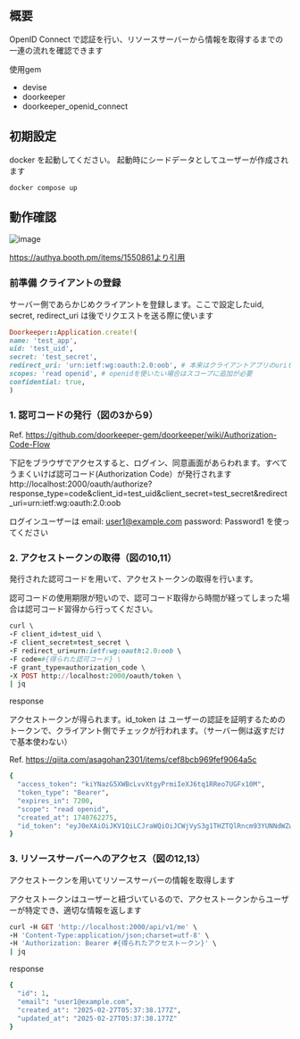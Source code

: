 ## 概要
OpenID Connect で認証を行い、リソースサーバーから情報を取得するまでの一連の流れを確認できます

使用gem
- devise
- doorkeeper
- doorkeeper_openid_connect

## 初期設定
docker を起動してください。
起動時にシードデータとしてユーザーが作成されます
```
docker compose up
```





## 動作確認

![image](https://github.com/user-attachments/assets/532f481f-ffa6-4d32-be3e-3e2f5a78d796)


https://authya.booth.pm/items/1550861より引用

### 前準備 クライアントの登録
サーバー側であらかじめクライアントを登録します。ここで設定したuid, secret, redirect_uri は後でリクエストを送る際に使います
```ruby
Doorkeeper::Application.create!(
name: 'test_app',
uid: 'test_uid',
secret: 'test_secret',
redirect_uri: 'urn:ietf:wg:oauth:2.0:oob', # 本来はクライアントアプリのuriを設定するが、テスト用にこの値を設定する
scopes: 'read openid', # openidを使いたい場合はスコープに追加が必要
confidential: true,
)
```

### 1. 認可コードの発行（図の3から9）
Ref. https://github.com/doorkeeper-gem/doorkeeper/wiki/Authorization-Code-Flow

下記をブラウザでアクセスすると、ログイン、同意画面があらわれます。すべてうまくいけば認可コード(Authorization Code）が発行されます
http://localhost:2000/oauth/authorize?response_type=code&client_id=test_uid&client_secret=test_secret&redirect_uri=urn:ietf:wg:oauth:2.0:oob

ログインユーザーは
email: user1@example.com 
password: Password1 
を使ってください

### 2. アクセストークンの取得（図の10,11）
発行された認可コードを用いて、アクセストークンの取得を行います。

認可コードの使用期限が短いので、認可コード取得から時間が経ってしまった場合は認可コード習得から行ってください。

```ruby
curl \
-F client_id=test_uid \
-F client_secret=test_secret \
-F redirect_uri=urn:ietf:wg:oauth:2.0:oob \
-F code=#{得られた認可コード} \
-F grant_type=authorization_code \
-X POST http://localhost:2000/oauth/token \
| jq
```

response

アクセストークンが得られます。id_token は ユーザーの認証を証明するためのトークンで、クライアント側でチェックが行われます。（サーバー側は返すだけで基本使わない）

Ref. https://qiita.com/asagohan2301/items/cef8bcb969fef9064a5c

```ruby
{
  "access_token": "kiYNazG5XWBcLvvXtgyPrmiIeXJ6tq1RReo7UGFx10M",
  "token_type": "Bearer",
  "expires_in": 7200,
  "scope": "read openid",
  "created_at": 1740762275,
  "id_token": "eyJ0eXAiOiJKV1QiLCJraWQiOiJCWjVyS3g1THZTQlRncm93YUNNdWZwNXlSSjZSNHd2OTh6WGNqMU1scEk4IiwiYWxnIjoiUlMyNTYifQ.eyJpc3MiOiJpc3N1ZXIgc3RyaW5nIiwic3ViIjoiYzVkYWJlOTNiYTI4YmU0ZGM3YWUyYWI4NTFhMzQ2MzUzNjgyZTE3ODc3OGVlYTViOTZhYzdhZjJjZTEwYmZmZiIsImF1ZCI6InRlc3RfdWlkIiwiZXhwIjoxNzQwNzYyMzk1LCJpYXQiOjE3NDA3NjIyNzV9.lyRSNq2tM3hzahcv0-KO00eDoLFLWBfJRaBCrN_mPrurN_94Lh1Yk6Kf-5Nq7JAf365Zd3Mpkx0amQAsVoyifvB1EFZl0yopH4jiasTASjl_IpBXB3YRsDQubgM2MTSYRRxsttV3F6RCWUcDmy2kshkHIdOjjBfdwtuv_Fx7ee5BTAjN5saT3Xvxkza0Pmz1RON09XaqeBPrhX1Rm5zpBXQlb2KcfbZboZqsmC5P14lfn5iz2cM1w76Teb5pffHLOvitSwpheghblvc14shHfQx-fgRd56MoNCE915YzOk0j-5h2SgTXPBhZ_qI827jLRrl2XNGutzh046H6qCGrGA"
}
```


### 3. リソースサーバーへのアクセス（図の12,13）
アクセストークンを用いてリソースサーバーの情報を取得します

アクセストークンはユーザーと紐づいているので、アクセストークンからユーザーが特定でき、適切な情報を返します

```ruby
curl -H GET 'http://localhost:2000/api/v1/me' \
-H 'Content-Type:application/json;charset=utf-8' \
-H 'Authorization: Bearer #{得られたアクセストークン}' \
| jq
```

response
```ruby
{
  "id": 1,
  "email": "user1@example.com",
  "created_at": "2025-02-27T05:37:38.177Z",
  "updated_at": "2025-02-27T05:37:38.177Z"
}
```

